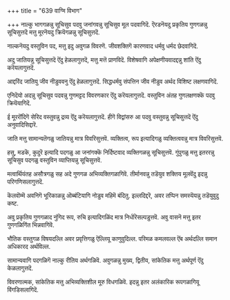 +++
title = "639 वाग्मि विभाग"

+++
नाल्कु भागगळन्नु सूचिसुव पदवु जनांगवन्नु सूचिसुव मूल पदवागिदॆ. ऎरडनॆयदु प्रकृतिय गुणगळन्नु सूचिसुत्तदॆ मत्तु मूरनॆयदु क्रियॆगळन्नु सूचिसुत्तदॆ.

नाल्कनॆयदु वस्तुविन पद, मत्तु इदु अवुगळ विवरणॆ. जीवशक्तिगॆ कारणवाद धर्मवु धर्मद छेदवागिदॆ.

अदु जातियन्नु सूचिसुत्तदॆ ऎंदु हेळलागुत्तदॆ, मत्तु मत्तॆ प्राणविदॆ. विशेषवागि अपेक्षणीयवादद्दन्नु शांति ऎंदु करॆयलागुत्तदॆ.

आद्दरिंद जातियु जीव नीडुववनु ऎंदु हेळलागुत्तदॆ. सिद्धधर्मवु संपत्तिन जीव नीडुव अर्थद विशिष्ट लक्षणवागिदॆ.

एनिदॆयो अदन्नु सूचिसुव पदवन्नु गुणमट्टद विवरणकार ऎंदु करॆयलागुत्तदॆ. वस्तुविन अंतह गुणलक्षणक्कॆ पदवु क्रियॆयागिदॆ.

ई मूररॊंदिगॆ सेरिद वस्तुवन्नु द्रव्य ऎंदु करॆयलागुत्तदॆ. हीगॆ विद्वांसरु आ पदवु वस्तुवन्नु सूचिसुत्तदॆ ऎंदु अनुवादिसिद्दारॆ.

जाति मत्तु सामान्यतॆगळु जातियन्नु मात्र विवरिसुत्तवॆ. व्यक्तित्व, रूप इत्यादिगळु व्यक्तित्ववन्नु मात्र विवरिसुत्तवॆ.

हसु, मडकॆ, कुदुरॆ इत्यादि पदगळु आ जनांगक्कॆ निर्दिष्टवाद व्यक्तिगळन्नु सूचिसुत्तवॆ. गुंपुगळु मत्तु इतररन्नु सूचिसुव पदगळु वस्तुविन व्याप्तियन्नु सूचिसुत्तवॆ.

मत्वार्थियंतह असौत्रगळु सह अदे गुणगळ अभिव्यक्तिगळागिवॆ. तीर्मानवन्नु तडॆयुव शक्तिय मूलवॆंदु इदन्नु परिगणिसलागुत्तदॆ.

कॆलवॊम्मॆ अवनिगॆ भूरिकाळन्नु ऒब्बंटियागि नोडुव महिमॆ बंदितु. इल्लदिद्दरॆ, अवर तप्पिन समस्यॆयन्नु तडॆयुवुदु कष्ट.

अवु प्रकृतिय गुणगळाद नुंगिद रूप, रुचि इत्यादिगळिंद मात्र निर्धरिसल्पडुत्तवॆ. अवु वासनॆ मत्तु इतर गुणगळिगिंत भिन्नवागिवॆ.

भौतिक वस्तुगळ विषयदल्लि अवर प्रवृत्तिगळु ऎल्लियू काणुवुदिल्ल. परिमळ कमलवल्ल ऎंब अर्थदल्लि समान अधिकारद अर्थविल्ल.

सामान्यवागि पदगळिगॆ नाल्कु रीतिय अर्थगळिवॆ. अवुगळन्नु मुख्य, द्वितीय, सांकेतिक मत्तु अर्थपूर्ण ऎंदु केळलागुत्तदॆ.

विवरणात्मक, सांकेतिक मत्तु अभिव्यक्तिशील मूरु विधगळिवॆ. इदन्नु इतर अलंकारिक रूपगळागियू विंगडिसलागिदॆ.

